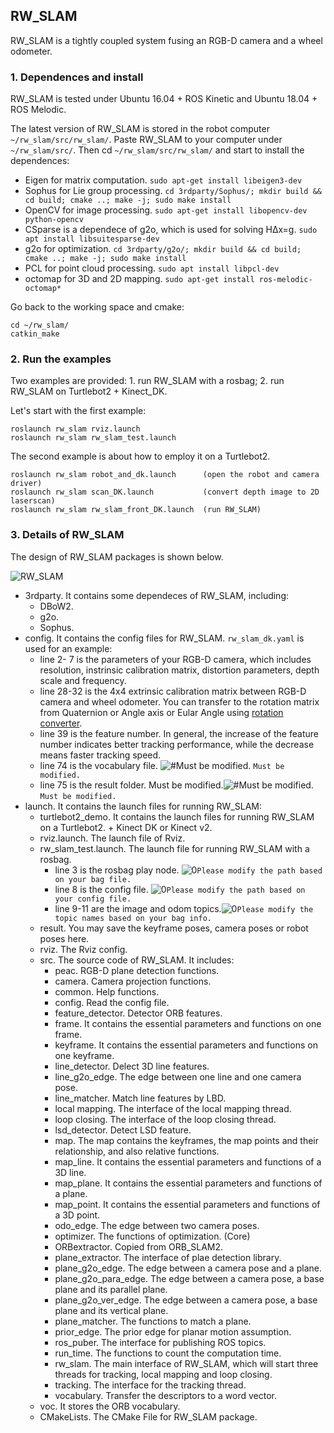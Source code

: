 ## RW_SLAM
RW_SLAM is a tightly coupled system fusing an RGB-D camera and a wheel odometer. 
### 1. Dependences and install
RW_SLAM is tested under Ubuntu 16.04 + ROS Kinetic and Ubuntu 18.04 + ROS Melodic. 

The latest version of RW_SLAM is stored in the robot computer `~/rw_slam/src/rw_slam/`. Paste RW_SLAM to your computer under `~/rw_slam/src/`. Then cd `~/rw_slam/src/rw_slam/` and start to install the dependences:
* Eigen for matrix computation. `sudo apt-get install libeigen3-dev`
* Sophus for Lie group processing. `cd 3rdparty/Sophus/; mkdir build && cd build; cmake ..; make -j; sudo make install `
* OpenCV for image processing. `sudo apt-get install libopencv-dev python-opencv`
* CSparse is a dependece of g2o, which is used for solving HΔx=g. `sudo apt install libsuitesparse-dev`
* g2o for optimization. `cd 3rdparty/g2o/; mkdir build && cd build; cmake ..; make -j; sudo make install`
* PCL for point cloud processing. `sudo apt install libpcl-dev`
* octomap for 3D and 2D mapping. `sudo apt-get install ros-melodic-octomap*`

Go back to the working space and cmake:
```
cd ~/rw_slam/
catkin_make
```
### 2. Run the examples

Two examples are provided: 1. run RW_SLAM with a rosbag; 2. run RW_SLAM on Turtlebot2 + Kinect_DK.

Let's start with the first example:
```
roslaunch rw_slam rviz.launch
roslaunch rw_slam rw_slam_test.launch
```
The second example is about how to employ it on a Turtlebot2.
```
roslaunch rw_slam robot_and_dk.launch      (open the robot and camera driver)
roslaunch rw_slam scan_DK.launch           (convert depth image to 2D laserscan)
roslaunch rw_slam rw_slam_front_DK.launch  (run RW_SLAM)
```

### 3. Details of RW_SLAM
The design of RW_SLAM packages is shown below.

![RW_SLAM](https://github.com/zouyajing/PhD_document_for_navlab/blob/main/imgs/RW_SLAM_code.png)

* 3rdparty. It contains some dependeces of RW_SLAM, including:
  * DBoW2.
  * g2o.
  * Sophus.
* config. It contains the config files for RW_SLAM. `rw_slam_dk.yaml` is used for an example:
  * line 2- 7 is the parameters of your RGB-D camera, which includes resolution, instrinsic calibration matrix, distortion parameters, depth scale and frequency.
  * line 28-32 is the 4x4 extrinsic calibration matrix between RGB-D camera and wheel odometer. You can transfer to the rotation matrix from Quaternion or Angle axis or Eular Angle using [rotation converter](https://www.andre-gaschler.com/rotationconverter/).
  * line 39 is the feature number. In general, the increase of the feature number indicates better tracking performance, while the decrease means faster tracking speed.
  * line 74 is the vocabulary file. ![#Must be modified.](https://via.placeholder.com/15/f03c15/000000?text=+) `Must be modified.`
  * line 75 is the result folder. Must be modified.![#Must be modified.](https://via.placeholder.com/15/f03c15/000000?text=+) `Must be modified.`
* launch. It contains the launch files for running RW_SLAM:
  * turtlebot2_demo. It contains the launch files for running RW_SLAM on a Turtlebot2. + Kinect DK or Kinect v2.
  * rviz.launch. The launch file of Rviz.
  * rw_slam_test.launch. The launch file for running RW_SLAM with a rosbag.
    * line 3 is the rosbag play node. ![0](https://via.placeholder.com/15/f03c15/000000?text=+)`Please modify the path based on your bag file.`
    * line 8 is the config file. ![0](https://via.placeholder.com/15/f03c15/000000?text=+)`Please modify the path based on your config file.`
    * line 9-11 are the image and odom topics.![0](https://via.placeholder.com/15/f03c15/000000?text=+)`Please modify the topic names based on your bag info.`
  * result. You may save the keyframe poses, camera poses or robot poses here.
  * rviz. The Rviz config.
  * src. The source code of RW_SLAM. It includes:
    * peac. RGB-D plane detection functions.
    * camera. Camera projection functions.
    * common. Help functions.
    * config. Read the config file.
    * feature_detector. Detector ORB features.
    * frame. It contains the essential parameters and functions on one frame.
    * keyframe. It contains the essential parameters and functions on one keyframe.
    * line_detector. Delect 3D line features.
    * line_g2o_edge. The edge between one line and one camera pose.
    * line_matcher. Match line features by LBD.
    * local mapping. The interface of the local mapping thread.
    * loop closing. The interface of the loop closing thread.
    * lsd_detector. Detect LSD feature.
    * map. The map contains the keyframes, the map points and their relationship, and also relative functions.
    * map_line. It contains the essential parameters and functions of a 3D line.
    * map_plane. It contains the essential parameters and functions of a plane.
    * map_point. It contains the essential parameters and functions of a 3D point.
    * odo_edge. The edge between two camera poses.
    * optimizer. The functions of optimization. (Core)
    * ORBextractor. Copied from ORB_SLAM2.
    * plane_extractor. The interface of plae detection library.
    * plane_g2o_edge. The edge between a camera pose and a plane.
    * plane_g2o_para_edge. The edge between a camera pose, a base plane and its parallel plane.
    * plane_g2o_ver_edge. The edge between a camera pose, a base plane and its vertical plane.
    * plane_matcher. The functions to match a plane.
    * prior_edge. The prior edge for planar motion assumption.
    * ros_puber. The interface for publishing ROS topics.
    * run_time. The functions to count the computation time.
    * rw_slam. The main interface of RW_SLAM, which will start three threads for tracking, local mapping and loop closing.
    * tracking. The interface for the tracking thread.
    * vocabulary. Transfer the descriptors to a word vector.
  * voc. It stores the ORB vocabulary.
  * CMakeLists. The CMake File for RW_SLAM package.
    






